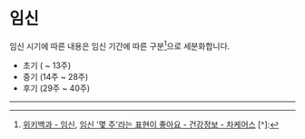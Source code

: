 # 임신

임신 시기에 따른 내용은 임신 기간에 따른 구분[^1]으로 세분화합니다.

- 초기 ( ~ 13주)
- 중기 (14주 ~ 28주)
- 후기 (29주 ~ 40주)

---

[^1]: [위키백과 - 임신](https://ko.wikipedia.org/wiki/%EC%9E%84%EC%8B%A0), [임신 '몇 주'라는 표현이 좋아요 - 건강정보 - 차케어스](https://www.chamc.co.kr/health/e_clinic/content.asp?cc_id=11701&co_id=626&ct_id=117)
[^]: 

